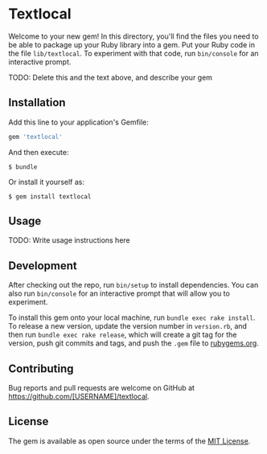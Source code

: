 # Textlocal

Welcome to your new gem! In this directory, you'll find the files you need to be able to package up your Ruby library into a gem. Put your Ruby code in the file `lib/textlocal`. To experiment with that code, run `bin/console` for an interactive prompt.

TODO: Delete this and the text above, and describe your gem

## Installation

Add this line to your application's Gemfile:

```ruby
gem 'textlocal'
```

And then execute:

    $ bundle

Or install it yourself as:

    $ gem install textlocal

## Usage

TODO: Write usage instructions here

## Development

After checking out the repo, run `bin/setup` to install dependencies. You can also run `bin/console` for an interactive prompt that will allow you to experiment.

To install this gem onto your local machine, run `bundle exec rake install`. To release a new version, update the version number in `version.rb`, and then run `bundle exec rake release`, which will create a git tag for the version, push git commits and tags, and push the `.gem` file to [rubygems.org](https://rubygems.org).

## Contributing

Bug reports and pull requests are welcome on GitHub at https://github.com/[USERNAME]/textlocal.


## License

The gem is available as open source under the terms of the [MIT License](http://opensource.org/licenses/MIT).

